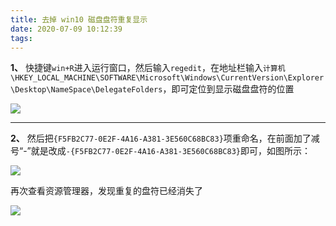 ```yaml
---
title: 去掉 win10 磁盘盘符重复显示
date: 2020-07-09 10:12:39
tags:
---
```


**1、** 快捷键`win+R`进入运行窗口，然后输入`regedit`，在地址栏输入`计算机\HKEY_LOCAL_MACHINE\SOFTWARE\Microsoft\Windows\CurrentVersion\Explorer\Desktop\NameSpace\DelegateFolders`，即可定位到显示磁盘盘符的位置

![](/images/2020/07/09/54861000.jpg)

------------

**2、** 然后把`{F5FB2C77-0E2F-4A16-A381-3E560C68BC83}`项重命名，在前面加了减号“-”就是改成`-{F5FB2C77-0E2F-4A16-A381-3E560C68BC83}`即可，如图所示：

![](/images/2020/07/09/54986000.jpg)

再次查看资源管理器，发现重复的盘符已经消失了

![](/images/2020/07/09/55016000.jpg)